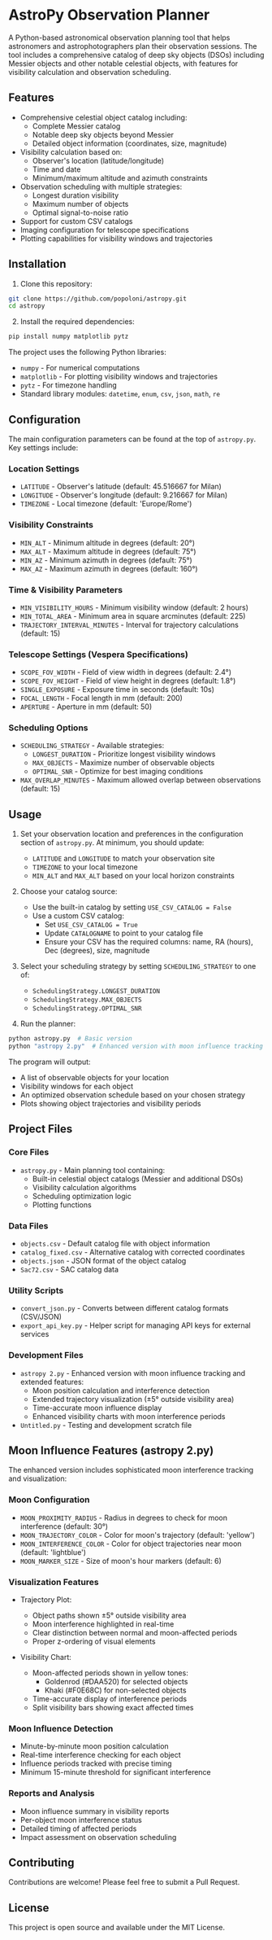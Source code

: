 # AstroPy Observation Planner

A Python-based astronomical observation planning tool that helps astronomers and astrophotographers plan their observation sessions. The tool includes a comprehensive catalog of deep sky objects (DSOs) including Messier objects and other notable celestial objects, with features for visibility calculation and observation scheduling.

## Features

- Comprehensive celestial object catalog including:
  - Complete Messier catalog
  - Notable deep sky objects beyond Messier
  - Detailed object information (coordinates, size, magnitude)
- Visibility calculation based on:
  - Observer's location (latitude/longitude)
  - Time and date
  - Minimum/maximum altitude and azimuth constraints
- Observation scheduling with multiple strategies:
  - Longest duration visibility
  - Maximum number of objects
  - Optimal signal-to-noise ratio
- Support for custom CSV catalogs
- Imaging configuration for telescope specifications
- Plotting capabilities for visibility windows and trajectories

## Installation

1. Clone this repository:
```bash
git clone https://github.com/popoloni/astropy.git
cd astropy
```

2. Install the required dependencies:
```bash
pip install numpy matplotlib pytz
```

The project uses the following Python libraries:
- `numpy` - For numerical computations
- `matplotlib` - For plotting visibility windows and trajectories
- `pytz` - For timezone handling
- Standard library modules: `datetime`, `enum`, `csv`, `json`, `math`, `re`

## Configuration

The main configuration parameters can be found at the top of `astropy.py`. Key settings include:

### Location Settings
- `LATITUDE` - Observer's latitude (default: 45.516667 for Milan)
- `LONGITUDE` - Observer's longitude (default: 9.216667 for Milan)
- `TIMEZONE` - Local timezone (default: 'Europe/Rome')

### Visibility Constraints
- `MIN_ALT` - Minimum altitude in degrees (default: 20°)
- `MAX_ALT` - Maximum altitude in degrees (default: 75°)
- `MIN_AZ` - Minimum azimuth in degrees (default: 75°)
- `MAX_AZ` - Maximum azimuth in degrees (default: 160°)

### Time & Visibility Parameters
- `MIN_VISIBILITY_HOURS` - Minimum visibility window (default: 2 hours)
- `MIN_TOTAL_AREA` - Minimum area in square arcminutes (default: 225)
- `TRAJECTORY_INTERVAL_MINUTES` - Interval for trajectory calculations (default: 15)

### Telescope Settings (Vespera Specifications)
- `SCOPE_FOV_WIDTH` - Field of view width in degrees (default: 2.4°)
- `SCOPE_FOV_HEIGHT` - Field of view height in degrees (default: 1.8°)
- `SINGLE_EXPOSURE` - Exposure time in seconds (default: 10s)
- `FOCAL_LENGTH` - Focal length in mm (default: 200)
- `APERTURE` - Aperture in mm (default: 50)

### Scheduling Options
- `SCHEDULING_STRATEGY` - Available strategies:
  - `LONGEST_DURATION` - Prioritize longest visibility windows
  - `MAX_OBJECTS` - Maximize number of observable objects
  - `OPTIMAL_SNR` - Optimize for best imaging conditions
- `MAX_OVERLAP_MINUTES` - Maximum allowed overlap between observations (default: 15)

## Usage

1. Set your observation location and preferences in the configuration section of `astropy.py`. At minimum, you should update:
   - `LATITUDE` and `LONGITUDE` to match your observation site
   - `TIMEZONE` to your local timezone
   - `MIN_ALT` and `MAX_ALT` based on your local horizon constraints

2. Choose your catalog source:
   - Use the built-in catalog by setting `USE_CSV_CATALOG = False`
   - Use a custom CSV catalog:
     - Set `USE_CSV_CATALOG = True`
     - Update `CATALOGNAME` to point to your catalog file
     - Ensure your CSV has the required columns: name, RA (hours), Dec (degrees), size, magnitude

3. Select your scheduling strategy by setting `SCHEDULING_STRATEGY` to one of:
   - `SchedulingStrategy.LONGEST_DURATION`
   - `SchedulingStrategy.MAX_OBJECTS`
   - `SchedulingStrategy.OPTIMAL_SNR`

4. Run the planner:
```bash
python astropy.py  # Basic version
python "astropy 2.py"  # Enhanced version with moon influence tracking
```

The program will output:
- A list of observable objects for your location
- Visibility windows for each object
- An optimized observation schedule based on your chosen strategy
- Plots showing object trajectories and visibility periods

## Project Files

### Core Files
- `astropy.py` - Main planning tool containing:
  - Built-in celestial object catalogs (Messier and additional DSOs)
  - Visibility calculation algorithms
  - Scheduling optimization logic
  - Plotting functions

### Data Files
- `objects.csv` - Default catalog file with object information
- `catalog_fixed.csv` - Alternative catalog with corrected coordinates
- `objects.json` - JSON format of the object catalog
- `Sac72.csv` - SAC catalog data

### Utility Scripts
- `convert_json.py` - Converts between different catalog formats (CSV/JSON)
- `export_api_key.py` - Helper script for managing API keys for external services

### Development Files
- `astropy 2.py` - Enhanced version with moon influence tracking and extended features:
  - Moon position calculation and interference detection
  - Extended trajectory visualization (±5° outside visibility area)
  - Time-accurate moon influence display
  - Enhanced visibility charts with moon interference periods
- `Untitled.py` - Testing and development scratch file

## Moon Influence Features (astropy 2.py)

The enhanced version includes sophisticated moon interference tracking and visualization:

### Moon Configuration
- `MOON_PROXIMITY_RADIUS` - Radius in degrees to check for moon interference (default: 30°)
- `MOON_TRAJECTORY_COLOR` - Color for moon's trajectory (default: 'yellow')
- `MOON_INTERFERENCE_COLOR` - Color for object trajectories near moon (default: 'lightblue')
- `MOON_MARKER_SIZE` - Size of moon's hour markers (default: 6)

### Visualization Features
- Trajectory Plot:
  - Object paths shown ±5° outside visibility area
  - Moon interference highlighted in real-time
  - Clear distinction between normal and moon-affected periods
  - Proper z-ordering of visual elements

- Visibility Chart:
  - Moon-affected periods shown in yellow tones:
    - Goldenrod (#DAA520) for selected objects
    - Khaki (#F0E68C) for non-selected objects
  - Time-accurate display of interference periods
  - Split visibility bars showing exact affected times

### Moon Influence Detection
- Minute-by-minute moon position calculation
- Real-time interference checking for each object
- Influence periods tracked with precise timing
- Minimum 15-minute threshold for significant interference

### Reports and Analysis
- Moon influence summary in visibility reports
- Per-object moon interference status
- Detailed timing of affected periods
- Impact assessment on observation scheduling

## Contributing

Contributions are welcome! Please feel free to submit a Pull Request.

## License

This project is open source and available under the MIT License.

